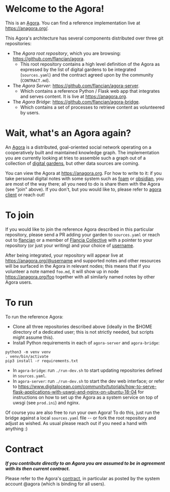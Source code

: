 # Welcome to the Agora!

This is an [Agora](https://flancia.org/agora). You can find a reference implementation live at <https://anagora.org/>.

This Agora's architecture has several components distributed over three git repositories:

- The *Agora root repository*, which you are browsing: <https://github.com/flancian/agora>. 
  - This root repository contains a high level definition of the Agora as expressed by the list of digital gardens to be integrated (`sources.yaml`) and the contract agreed upon by the community (`CONTRACT.md`).
- The *Agora Server*: <https://github.com/flancian/agora-server>.
  - Which contains a reference Python / Flask web app that integrates and serves content. It is live at <https://anagora.org>.
- The *Agora Bridge*: <https://github.com/flancian/agora-bridge>.
  - Which contains a set of processes to retrieve content as volunteered by users.

# Wait, what's an Agora again?

An [Agora](https://anagora.org/wiki/Agora) is a distributed, goal-oriented social network operating on a cooperatively built and maintained knowledge graph. The implementation you are currently looking at tries to assemble such a graph out of a collection of [digital gardens](flancia.org/go/garden), but other data sources are coming.

You can view the Agora at <https://anagora.org>. For how to write to it: if you take personal digital notes with some system such as [foam](https://anagora.org/foam) or [obsidian](https://anagora.org/obsidian), you are most of the way there; all you need to do is share them with the Agora (see "join" above). If you don't, but you would like to, please refer to [agora client](https://anagora.org/agora-join) or reach out!

# To join

If you would like to join the reference Agora described in this particular repository, please send a PR adding your garden to `sources.yaml` or reach out to [flancian](https://anagora.org/flancian) or a member of [Flancia Collective](https://anagora.org/flancia-collective) with a pointer to your repository (or just your writing) and your choice of [username](https://anagora.org/users). 

After being integrated, your repository will appear live at <https://anagora.org/@username> and supported notes and other resources will be surfaced in the Agora in relevant nodes; this means that if you volunteer a note named ```foo.md```, it will show up in node <https://anagora.org/foo> together with all similarly named notes by other Agora users.

# To run

To run the reference Agora: 

- Clone all three repositories described above (ideally in the $HOME directory of a dedicated user; this is not strictly needed, but scripts might assume this).
- Install Python requirements in each of `agora-server` and `agora-bridge`:
```
python3 -m venv venv
. venv/bin/activate
pip3 install -r requirements.txt
```
- In `agora-bridge`: run `./run-dev.sh` to start updating repositories defined in `sources.yaml`.
- In `agora-server`: run `./run-dev.sh` to start the dev web interface; or refer to <https://www.digitalocean.com/community/tutorials/how-to-serve-flask-applications-with-uswgi-and-nginx-on-ubuntu-18-04> for instructions on how to set up the Agora as a system service on top of uwsgi (see `prod.ini`) and nginx.

Of course you are also free to run your own Agora! To do this, just run the bridge against a local `sources.yaml` file -- or fork the root repository and adjust as wished. As usual please reach out if you need a hand with anything :)

# Contract
***If you contribute directly to an Agora you are assumed to be in agreement with its then current contract.*** 

Please refer to the Agora's [contract](https://anagora.org/contract), in particular as posted by the system account @agora (which is binding for all users).
